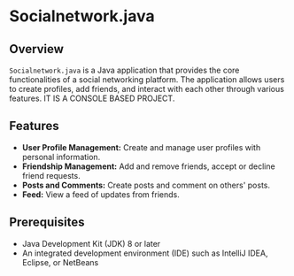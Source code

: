 # Socialnetwork.java

## Overview

`Socialnetwork.java` is a Java application that provides the core functionalities of a social networking platform. The application allows users to create profiles, add friends, and interact with each other through various features.
IT IS A CONSOLE BASED PROJECT.

## Features

- **User Profile Management:** Create and manage user profiles with personal information.
- **Friendship Management:** Add and remove friends, accept or decline friend requests.
- **Posts and Comments:** Create posts and comment on others' posts.
- **Feed:** View a feed of updates from friends.

## Prerequisites

- Java Development Kit (JDK) 8 or later
- An integrated development environment (IDE) such as IntelliJ IDEA, Eclipse, or NetBeans
